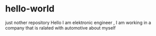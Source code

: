 # hello-world
just nother repository
Hello I am elektronic engineer , I am working in a company that is ralated with automotive
about myself

